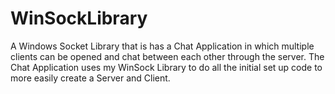 WinSockLibrary
==============

A Windows Socket Library that is has a Chat Application in which multiple clients can be opened and chat between each other through the server. The Chat Application uses my WinSock Library to do all the initial set up code to more easily create a Server and Client.

